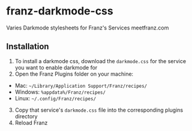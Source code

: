 # franz-darkmode-css
Varies Darkmode stylesheets for Franz's Services
meetfranz.com

## Installation
1. To install a darkmode css, download the `darkmode.css` for the service you want to enable darkmode for
2. Open the Franz Plugins folder on your machine:
  * Mac: `~/Library/Application Support/Franz/recipes/`
  * Windows: `%appdata%/Franz/recipes/`
  * Linux: `~/.config/Franz/recipes/`
3. Copy that service's `darkmode.css` file into the corresponding plugins directory
4. Reload Franz
